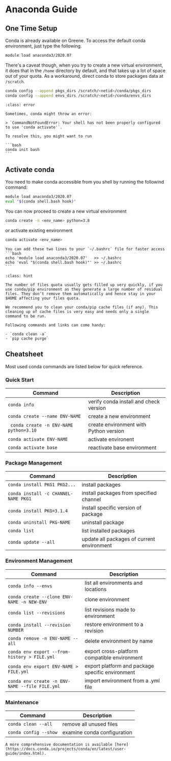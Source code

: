 # Anaconda Guide

## One Time Setup

Conda is already available on Greene. To access the default conda environment, just type the following.

```bash
module load anaconda3/2020.07
```

There's a caveat though, when you try to create a new virtual environment, it does that in the `/home` directory by default, and that takes up a lot of space out of your quota. As a workaround, direct conda to store packages data at `/scratch`.

```bash
conda config --append pkgs_dirs /scratch/<netid>/conda/pkgs_dirs
conda config --append envs_dirs /scratch/<netid>/conda/envs_dirs
```

````{admonition} Common Error
:class: error

Sometimes, conda might throw an error:

> `CommandNotFoundError: Your shell has not been properly configured to use 'conda activate'`. 

To resolve this, you might want to run

```bash
conda init bash
```
````

## Activate conda

You need to make conda accessible from you shell by running the followind command:

```bash
module load anaconda3/2020.07
eval "$(conda shell.bash hook)"
```

You can now proceed to create a new virtual environment
```bash
conda create -n <env_name> python=3.8
```

or activate existing environment

```bash
conda activate <env_name>
```

````{tip}
You can add these two lines to your `~/.bashrc` file for faster access
```bash
echo 'module load anaconda3/2020.07'   >> ~/.bashrc
echo 'eval "$(conda shell.bash hook)"' >> ~/.bashrc
```
````

```{admonition} Recommended
:class: hint

The number of files quota usually gets filled up very quickly, if you use conda/pip environment as they generate a large number of residual files. They don’t remove them automatically and hence stay in your $HOME affecting your files quota.

We recommend you to clean your conda/pip cache files (if any). This cleaning up of cache files is very easy and needs only a single command to be run.

Following commands and links can come handy:

- `conda clean -a`
- `pip cache purge`
```

## Cheatsheet

Most used conda commands are listed below for quick reference.

### Quick Start

| Command                                         | Description                                       |
|-------------------------------------------------|---------------------------------------------------|
| `conda info`                                    | verify conda install and check version            |
| `conda create --name ENV-NAME`                  | create a new environment                          |
| ` conda create -n ENV-NAME python=3.10`         | create environment with Python version            |
| `conda activate ENV-NAME`                       | activate environent                               |
| `conda activate base`                           | reactivate base environment                       |

### Package Management

| Command                                         | Description                                       |
|-------------------------------------------------|---------------------------------------------------|
| `conda install PKG1 PKG2...`                    | install packages                                  |
| `conda install -c CHANNEL-NAME PKG1`            | install packages from specified channel           |
| `conda install PKG=3.1.4`                       | install specific version of package               |
| `conda uninstall PKG-NAME`                      | uninstall package                                 |
| `conda list`                                    | list installed packages                           |
| `conda update --all`                            | update all packages of current environment        |

### Environment Management

| Command                                         | Description                                       |
|-------------------------------------------------|---------------------------------------------------|
| `conda info --envs`                             | list all environments and locations               |
| `conda create --clone ENV-NAME -n NEW-ENV`      | clone environment                                 | 
| `conda list --revisions`                        | list revisions made to environment                |
| `conda install --revision NUMBER`               | restore environment to a revision                 |
| `conda remove -n ENV-NAME --all`                | delete environment by name                        |
| `conda env export --from-history > FILE.yml`    | export cross-platform compatible environment      |
| `conda env export ENV-NAME > FILE.yml`          | export platform and package specific environment  |
| `conda env create -n ENV-NAME --file FILE.yml`  | import environment from a .yml file               |

### Maintenance

| Command                                         | Description                                       |
|-------------------------------------------------|---------------------------------------------------|
| `conda clean --all`                             | remove all unused files                           |
| `conda config --show`                           | examine conda configuration                       |


```{note}
A more comprehensive documentation is available [here](https://docs.conda.io/projects/conda/en/latest/user-guide/index.html).
```